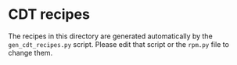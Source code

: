 # CDT recipes

The recipes in this directory are generated automatically by the
`gen_cdt_recipes.py` script. Please edit that script or the `rpm.py`
file to change them.